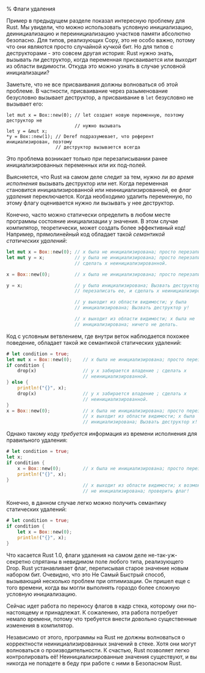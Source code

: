 % Флаги удаления

Пример в предыдущем разделе показал интересную проблему для Rust. Мы увидели,
что можно использовать условную инициализацию, деинициализацию и
переинициализацию участков памяти абсолютно безопасно. Для типов, реализующих
Copy, это не особо важно, потому что они являются просто случайной кучкой бит.
Но для типов с деструкторами - это совсем другая история: Rust нужно знать,
вызывать ли деструктор, когда переменная присваивается или выходит из области
видимости. Откуда это можно узнать в случае условной инициализации?

Заметьте, что не все присваивания должны волноваться об этой проблеме. В
частности, присваивание через разыменование безусловно вызывает деструктор, а
присваивание в `let` безусловно не вызывает его:

```
let mut x = Box::new(0); // let создает новую переменную, поэтому деструктор не 
                         // нужно вызывать 
let y = &mut x;
*y = Box::new(1); // Deref подразумевает, что референт инициализирован, поэтому 
                  // деструктор вызывается всегда
```

Это проблема возникает только при перезаписывании ранее инициализированных
переменных или их под-полей.

Выясняется, что Rust на самом деле следит за тем, нужно ли *во время исполнения*
вызывать деструктор или нет. Когда переменная становится инициализированной или
неинициализированной, ее *флаг удаления* переключается. Когда необходимо удалить
переменную, по этому флагу оценивается нужно ли вызывать у нее деструктор.

Конечно, часто можно статически определить в любом месте программы состояние
инициализации у значения. В этом случае компилятор, теоретически, может создать
более эффективный код! Например, прямолинейный код обладает такой *семантикой
статических удалений*:

```rust
let mut x = Box::new(0); // x была не инициализирована; просто перезаписать.
let mut y = x;           // y была не инициализирована; просто перезаписать и 
                         // сделать x неинициализированной.

x = Box::new(0);         // x была не инициализирована; просто перезаписать.

y = x;                   // y была инициализирована; Вызвать деструктор y, 
                         // перезаписать ее, и сделать x неинициализированной!

                         // y выходит из области видимости; y была
                         // инициализирована; Вызвать деструктор y!

                         // x выходит из области видимости; x была не 
                         // инициализирована; ничего не делать.
```

Код с условным ветвлением, где внутри веток наблюдается похожее поведение,
обладает такой же семантикой статических удалений:

```rust
# let condition = true;
let mut x = Box::new(0);    // x была не инициализирована; просто перезаписать.
if condition {
    drop(x)                 // у x забирается владение ; сделать x 
                            // неинициализированной.
} else {
    println!("{}", x);
    drop(x)                 // у x забирается владение ; сделать x 
                            // неинициализированной.
}
x = Box::new(0);            // x была не инициализирована; просто перезаписать.
                            // x выходит из области видимости; x была 
                            // инициализирована; Вызвать деструктор x!
```

Однако такому коду *требуется* информация из времени исполнения для правильного
удаления:

```rust
# let condition = true;
let x;
if condition {
    x = Box::new(0);        // x была не инициализирована; просто перезаписать.
    println!("{}", x);
}
                            // x выходит из области видимости; x возможно была 
                            // не инициализирована; проверить флаг!
```

Конечно, в данном случае легко можно получить семантику статических удалений:

```rust
# let condition = true;
if condition {
    let x = Box::new(0);
    println!("{}", x);
}
```

Что касается Rust 1.0, флаги удаления на самом деле не-так-уж-секретно спрятаны
в невидимом поле любого типа, реализующего Drop. Rust устанавливает флаг,
переписывая старое значение новым набором бит. Очевидно, что это Не Самый
Быстрый способ, вызывающий несколько проблем при оптимизации. Он пришел еще с того
времени, когда вы могли выполнять гораздо более сложную условную инициализацию.

Сейчас идет работа по переносу флагов в кадр стека, которому они по-настоящему 
и принадлежат. К сожалению, эта работа потребует немало времени, потому что
требуется внести довольно существенные изменения в компилятор.

Независимо от этого, программы на Rust не должны волноваться о корректности
неинициализированных значений в стеке. Хотя они могут волноваться о
производительности. К счастью, Rust позволяет легко контролировать её!
Неинициализированные значения существуют, и вы никогда не попадете в беду при
работе с ними в Безопасном Rust.
